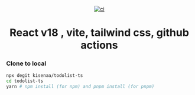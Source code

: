 <div align="center">

[![ci](https://github.com/kisenaa/todolist-ts/actions/workflows/ci-pnpm.yml/badge.svg?branch=main)](https://github.com/kisenaa/todolist-ts/actions)

# React v18 , vite, tailwind css, github actions

</div>

### Clone to local

```bash
npx degit kisenaa/todolist-ts
cd todolist-ts
yarn # npm install (for npm) and pnpm install (for pnpm)
```
